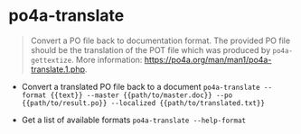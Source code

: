 # po4a-translate
> Convert a PO file back to documentation format.
> The provided PO file should be the translation of the POT file which was produced by `po4a-gettextize`.
> More information: <https://po4a.org/man/man1/po4a-translate.1.php>.

- Convert a translated PO file back to a document
`po4a-translate --format {{text}} --master {{path/to/master.doc}} --po {{path/to/result.po}} --localized {{path/to/translated.txt}}`

- Get a list of available formats
`po4a-translate --help-format`
